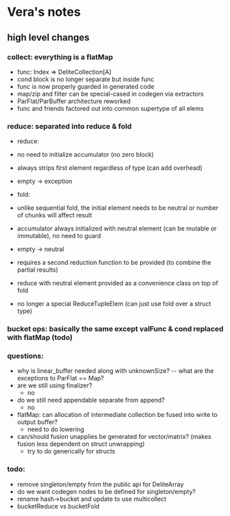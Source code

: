 # Vera's notes

## high level changes
### collect: everything is a flatMap
 - func: Index => DeliteCollection[A]
 - cond block is no longer separate but inside func
 - func is now properly guarded in generated code
 - map/zip and filter can be special-cased in codegen via extractors
 - ParFlat/ParBuffer architecture reworked
 - func and friends factored out into common supertype of all elems

### reduce: separated into reduce & fold
 - reduce:
 - no need to initialize accumulator (no zero block)
 - always strips first element regardless of type (can add overhead)
 - empty -> exception
 
 - fold:
 - unlike sequential fold, the initial element needs to be neutral or number of chunks will affect result
 - accumulator always initialized with neutral element (can be mutable or immutable), no need to guard
 - empty -> neutral
 - requires a second reduction function to be provided (to combine the partial results)
 - reduce with neutral element provided as a convenience class on top of fold
 - no longer a special ReduceTupleElem (can just use fold over a struct type)

### bucket ops: basically the same except valFunc & cond replaced with flatMap (todo)


### questions:
 - why is linear_buffer needed along with unknownSize? -- what are the exceptions to ParFlat == Map?
 - are we still using finalizer? 
 	- no
 - do we still need appendable separate from append? 
 	- no
 - flatMap: can allocation of intermediate collection be fused into write to output buffer? 
 	- need to do lowering
 - can/should fusion unapplies be generated for vector/matrix? (makes fusion less dependent on struct unwrapping) 
 	- try to do generically for structs


### todo:
 - remove singleton/empty from the public api for DeliteArray
 - do we want codegen nodes to be defined for singleton/empty?
 - rename hash->bucket and update to use multicollect 
 - bucketReduce vs bucketFold
